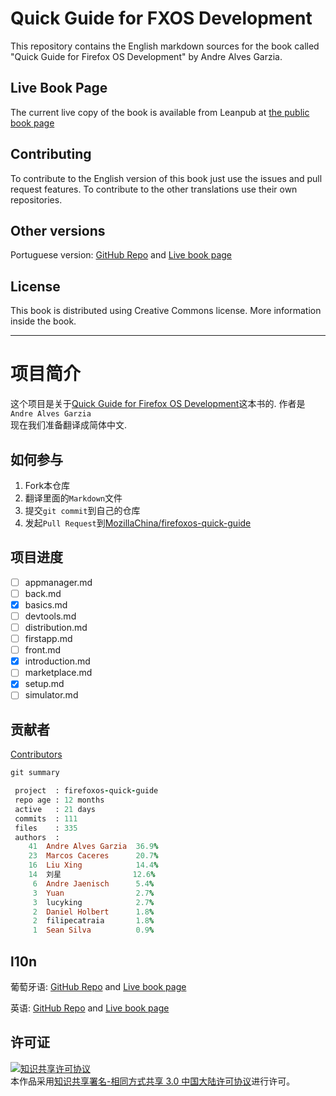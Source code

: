 # Quick Guide for FXOS Development

This repository contains the English markdown sources for the book called "Quick Guide for Firefox OS Development" by Andre Alves Garzia.

## Live Book Page

The current live copy of the book is available from Leanpub at [the public book page](https://leanpub.com/quickguidefirefoxosdevelopment/)

## Contributing

To contribute to the English version of this book just use the issues and pull request features. To contribute to the other translations use their own repositories.

## Other versions

Portuguese version: [GitHub Repo](https://github.com/soapdog/guia-rapido-firefox-os/) and [Live book page](https://leanpub.com/guiarapidofirefoxos)

## License

This book is distributed using Creative Commons license. More information inside the book.


* * *

# 项目简介

这个项目是关于[Quick Guide for Firefox OS Development](https://leanpub.com/quickguidefirefoxosdevelopment)这本书的.
作者是`Andre Alves Garzia`   
现在我们准备翻译成简体中文.

## 如何参与

1. Fork本仓库
2. 翻译里面的`Markdown`文件
3. 提交`git commit`到自己的仓库
4. 发起`Pull Request`到[MozillaChina/firefoxos-quick-guide](https://github.com/MozillaChina/firefoxos-quick-guide)

## 项目进度

- [ ] appmanager.md
- [ ] back.md
- [x] basics.md
- [ ] devtools.md
- [ ] distribution.md
- [ ] firstapp.md
- [ ] front.md
- [x] introduction.md
- [ ] marketplace.md
- [x] setup.md
- [ ] simulator.md

## 贡献者

[Contributors](https://github.com/MozillaChina/firefoxos-quick-guide/graphs/contributors)

```ruby
git summary

 project  : firefoxos-quick-guide
 repo age : 12 months
 active   : 21 days
 commits  : 111
 files    : 335
 authors  :
    41  Andre Alves Garzia  36.9%
    23  Marcos Caceres      20.7%
    16  Liu Xing            14.4%
    14  刘星                12.6%
     6  Andre Jaenisch      5.4%
     3  Yuan                2.7%
     3  lucyking            2.7%
     2  Daniel Holbert      1.8%
     2  filipecatraia       1.8%
     1  Sean Silva          0.9%
```

## l10n

葡萄牙语: [GitHub Repo](https://github.com/soapdog/guia-rapido-firefox-os/) and [Live book page](https://leanpub.com/guiarapidofirefoxos)

英语: [GitHub Repo](https://github.com/soapdog/firefoxos-quick-guide) and [Live book page](https://leanpub.com/quickguidefirefoxosdevelopment)

## 许可证

<a rel="license" href="http://creativecommons.org/licenses/by-sa/3.0/cn/"><img alt="知识共享许可协议" style="border-width:0" src="https://i.creativecommons.org/l/by-sa/3.0/cn/88x31.png" /></a><br />本作品采用<a rel="license" href="http://creativecommons.org/licenses/by-sa/3.0/cn/">知识共享署名-相同方式共享 3.0 中国大陆许可协议</a>进行许可。